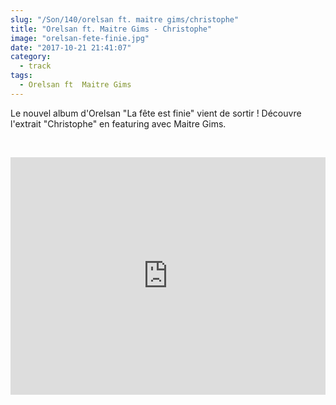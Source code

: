```yaml
--- 
slug: "/Son/140/orelsan ft. maitre gims/christophe"
title: "Orelsan ft. Maitre Gims - Christophe"
image: "orelsan-fete-finie.jpg"
date: "2017-10-21 21:41:07"
category:
  - track
tags:
  - Orelsan ft  Maitre Gims
---
```

<p>Le nouvel album d'Orelsan "La fête est finie" vient de sortir ! Découvre l'extrait "Christophe" en featuring avec Maitre Gims.</p><br/><p><iframe src="https://open.spotify.com/embed/track/0VhkA3NAwIFfVW4NFCbAOD"
              width="100%" height="380" frameborder="0" allowtransparency="true"></iframe></p>